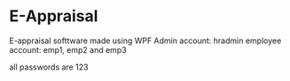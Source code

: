 # E-Appraisal
E-appraisal softtware made using WPF
Admin account: hradmin
employee account: emp1, emp2 and emp3 

all passwords are 123
